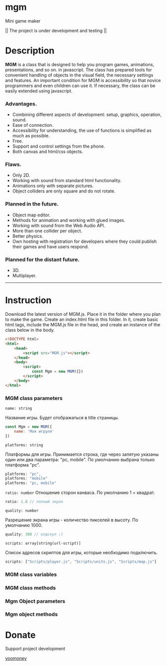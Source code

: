 # mgm
Mini game maker

|| The project is under development and testing ||

# Description

**MGM** is a class that is designed to help you program games, animations, presentations, and so on. in javascript. The class has prepared tools for convenient handling of objects in the visual field, the necessary settings and features. An important condition for MGM is accessibility so that novice programmers and even children can use it. If necessary, the class can be easily extended using javascript.

### Advantages.
- Combining different aspects of development: setup, graphics, operation, sound.
- Ease of connection.
- Accessibility for understanding, the use of functions is simplified as much as possible.
- Free.
- Support and control settings from the phone.
- Both canvas and html/css objects.

### Flaws.
- Only 2D.
- Working with sound from standard html functionality.
- Animations only with separate pictures.
- Object colliders are only square and do not rotate.

### Planned in the future.
- Object map editor.
- Methods for animation and working with glued images.
- Working with sound from the Web Audio API.
- More than one collider per object.
- Better physics.
- Own hosting with registration for developers where they could publish their games and have users respond.

### Planned for the distant future.
- 3D.
- Multiplayer.

____

# Instruction

Download the latest version of MGM.js. Place it in the folder where you plan to make the game. Create an index.html file in this folder. In it, create basic html tags, include the MGM.js file in the head, and create an instance of the class below in the body.

```html
<!DOCTYPE html>
<html>
    <head>
        <script src="MGM.js"></script>
    </head>
    <body>
        <script>
            const Mgm = new MGM({})
        </script>
    </body>
</html>
```

### MGM class parameters

`name: string`

Название игры. Будет отображаться в title страницы.
```js
const Mgm = new MGM({
    name: 'Моя игруля'
})
```


`platforms: string`

Платформы для игры. Принимается строка, где через запятую указаны один или два параметра: "pc, mobile". По умолчанию выбрана только платформа "pc".
```js
platforms: "pc",
platforms: "mobile"
platforms: "pc, mobile"
```


`ratio: number`
Отношение сторон канваса. По умолчанию 1 = квадрат.
```js
ratio: 1.8 // полный экран
```

`quality: number`

Разрешение экрана игры - количество пикселей в высоту. По умолчанию 1000.
```js
quality: 300 // олдскул ;)
```

`scripts: array[string(url-script)]`

Список адресов скриптов для игры, которые необходимо подключить.
```js
scripts: ["Scripts/player.js", "Scripts/units.js", "Scripts/map.js"]
```

### MGM class variables
### MGM class methods
### Mgm Object parameters
### Mgm object methods











# Donate

Support project development

[yoomoney](https://yoomoney.ru/to/410018410401723)


